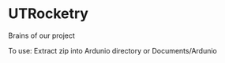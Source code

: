 # UTRocketry
Brains of our project

To use:
	Extract zip into Ardunio directory or Documents/Ardunio
  

